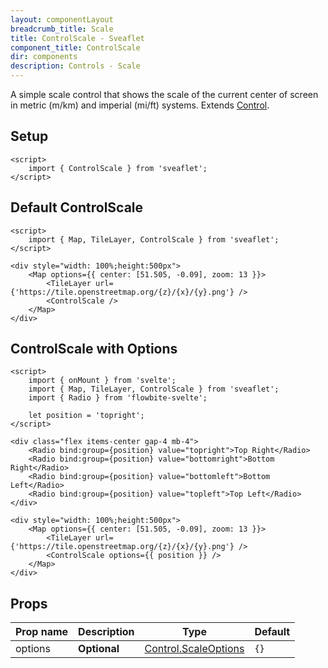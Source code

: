```yaml
---
layout: componentLayout
breadcrumb_title: Scale
title: ControlScale - Sveaflet
component_title: ControlScale
dir: components
description: Controls - Scale
---
```


A simple scale control that shows the scale of the current center of screen in metric (m/km) and imperial (mi/ft) systems. Extends [Control](https://leafletjs.com/reference.html#control).

## Setup

```svelte example csr hideOutput
<script>
	import { ControlScale } from 'sveaflet';
</script>
```

## Default ControlScale

```svelte example csr
<script>
	import { Map, TileLayer, ControlScale } from 'sveaflet';
</script>

<div style="width: 100%;height:500px">
	<Map options={{ center: [51.505, -0.09], zoom: 13 }}>
		<TileLayer url={'https://tile.openstreetmap.org/{z}/{x}/{y}.png'} />
		<ControlScale />
	</Map>
</div>
```

## ControlScale with Options

```svelte example csr
<script>
	import { onMount } from 'svelte';
	import { Map, TileLayer, ControlScale } from 'sveaflet';
	import { Radio } from 'flowbite-svelte';

	let position = 'topright';
</script>

<div class="flex items-center gap-4 mb-4">
	<Radio bind:group={position} value="topright">Top Right</Radio>
	<Radio bind:group={position} value="bottomright">Bottom Right</Radio>
	<Radio bind:group={position} value="bottomleft">Bottom Left</Radio>
	<Radio bind:group={position} value="topleft">Top Left</Radio>
</div>

<div style="width: 100%;height:500px">
	<Map options={{ center: [51.505, -0.09], zoom: 13 }}>
		<TileLayer url={'https://tile.openstreetmap.org/{z}/{x}/{y}.png'} />
		<ControlScale options={{ position }} />
	</Map>
</div>
```

## Props

| Prop name | Description  | Type                                                                              | Default |
| --------- | ------------ | --------------------------------------------------------------------------------- | ------- |
| options   | **Optional** | [Control.ScaleOptions](https://leafletjs.com/reference.html#control-scale-option) | `{}`    |
